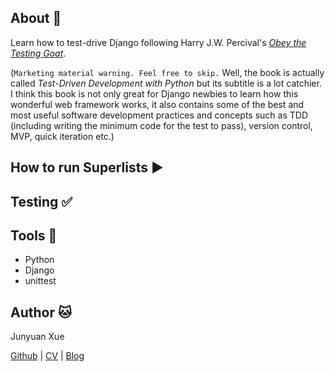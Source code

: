 ## About :scroll:
Learn how to test-drive Django following Harry J.W. Percival's [_Obey the Testing Goat_](http://www.obeythetestinggoat.com/).

(`Marketing material warning. Feel free to skip.`
Well, the book is actually called _Test-Driven Development with Python_ but its subtitle is a lot catchier. I think this book is not only great for Django newbies to learn how this wonderful web framework works, it also contains some of the best and most useful software development practices and concepts such as TDD (including writing the minimum code for the test to pass), version control, MVP, quick iteration etc.)

## How to run Superlists :arrow_forward:

## Testing :white_check_mark:

## Tools :wrench:
* Python
* Django
* unittest

## Author :cat:
Junyuan Xue

[Github](https://github.com/junyuanxue)
| [CV](https://github.com/junyuanxue/cv)
| [Blog](https://spinningcodes.wordpress.com/)
